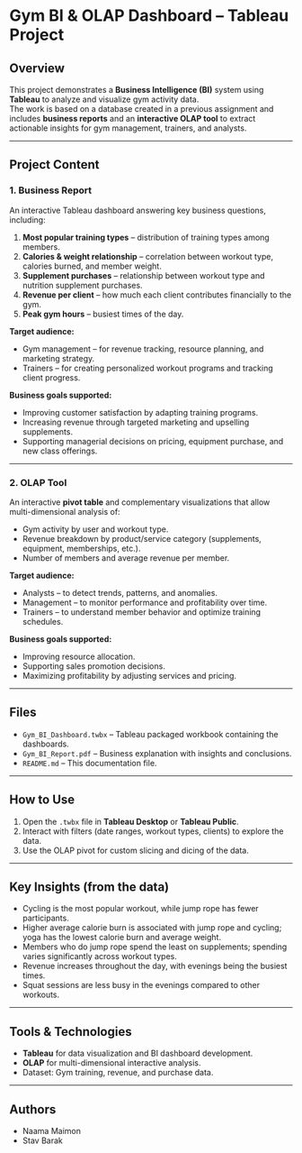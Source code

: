 # Gym BI & OLAP Dashboard – Tableau Project

## Overview
This project demonstrates a **Business Intelligence (BI)** system using **Tableau** to analyze and visualize gym activity data.  
The work is based on a database created in a previous assignment and includes **business reports** and an **interactive OLAP tool** to extract actionable insights for gym management, trainers, and analysts.

---

## Project Content

### 1. Business Report
An interactive Tableau dashboard answering key business questions, including:
1. **Most popular training types** – distribution of training types among members.
2. **Calories & weight relationship** – correlation between workout type, calories burned, and member weight.
3. **Supplement purchases** – relationship between workout type and nutrition supplement purchases.
4. **Revenue per client** – how much each client contributes financially to the gym.
5. **Peak gym hours** – busiest times of the day.

**Target audience:**
- Gym management – for revenue tracking, resource planning, and marketing strategy.
- Trainers – for creating personalized workout programs and tracking client progress.

**Business goals supported:**
- Improving customer satisfaction by adapting training programs.
- Increasing revenue through targeted marketing and upselling supplements.
- Supporting managerial decisions on pricing, equipment purchase, and new class offerings.

---

### 2. OLAP Tool
An interactive **pivot table** and complementary visualizations that allow multi-dimensional analysis of:
- Gym activity by user and workout type.
- Revenue breakdown by product/service category (supplements, equipment, memberships, etc.).
- Number of members and average revenue per member.

**Target audience:**
- Analysts – to detect trends, patterns, and anomalies.
- Management – to monitor performance and profitability over time.
- Trainers – to understand member behavior and optimize training schedules.

**Business goals supported:**
- Improving resource allocation.
- Supporting sales promotion decisions.
- Maximizing profitability by adjusting services and pricing.

---

## Files
- `Gym_BI_Dashboard.twbx` – Tableau packaged workbook containing the dashboards.
- `Gym_BI_Report.pdf` – Business explanation with insights and conclusions.
- `README.md` – This documentation file.

---

## How to Use
1. Open the `.twbx` file in **Tableau Desktop** or **Tableau Public**.
2. Interact with filters (date ranges, workout types, clients) to explore the data.
3. Use the OLAP pivot for custom slicing and dicing of the data.

---

## Key Insights (from the data)
- Cycling is the most popular workout, while jump rope has fewer participants.
- Higher average calorie burn is associated with jump rope and cycling; yoga has the lowest calorie burn and average weight.
- Members who do jump rope spend the least on supplements; spending varies significantly across workout types.
- Revenue increases throughout the day, with evenings being the busiest times.
- Squat sessions are less busy in the evenings compared to other workouts.

---

## Tools & Technologies
- **Tableau** for data visualization and BI dashboard development.
- **OLAP** for multi-dimensional interactive analysis.
- Dataset: Gym training, revenue, and purchase data.

---

## Authors
- Naama Maimon
- Stav Barak
